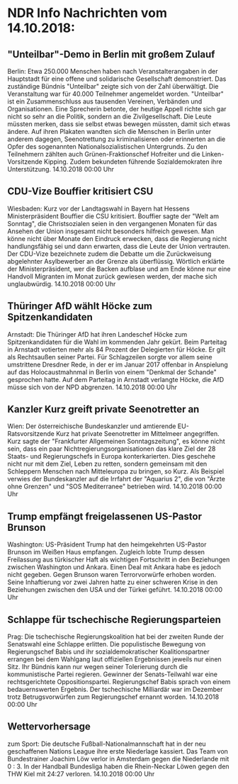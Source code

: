 # NDR Info Nachrichten vom 14.10.2018:


## "Unteilbar"-Demo in Berlin mit großem Zulauf
Berlin: Etwa 250.000 Menschen haben nach Veranstalterangaben in der Hauptstadt für eine offene und solidarische Gesellschaft demonstriert. Das zuständige Bündnis "Unteilbar" zeigte sich von der Zahl überwältigt. Die Veranstaltung war für 40.000 Teilnehmer angemeldet worden. "Unteilbar" ist ein Zusammenschluss aus tausenden Vereinen, Verbänden und Organisationen. Eine Sprecherin betonte, der heutige Appell richte sich gar nicht so sehr an die Politik, sondern an die Zivilgesellschaft. Die Leute müssten merken, dass sie selbst etwas bewegen müssten, damit sich etwas ändere. Auf ihren Plakaten wandten sich die Menschen in Berlin unter anderem dagegen, Seenotrettung zu kriminalisieren oder erinnerten an die Opfer des sogenannten Nationalsozialistischen Untergrunds. Zu den Teilnehmern zählten auch Grünen-Fraktionschef Hofreiter und die Linken-Vorsitzende Kipping. Zudem bekundeten führende Sozialdemokraten ihre Unterstützung. 14.10.2018 00:00 Uhr 

## CDU-Vize Bouffier kritisiert CSU
Wiesbaden: Kurz vor der Landtagswahl in Bayern hat Hessens Ministerpräsident Bouffier die CSU kritisiert. Bouffier sagte der "Welt am Sonntag", die Christsozialen seien in den vergangenen Monaten für das Ansehen der Union insgesamt nicht besonders hilfreich gewesen. Man könne nicht über Monate den Eindruck erwecken, dass die Regierung nicht handlungsfähig sei und dann erwarten, dass die Leute der Union vertrauten. Der CDU-Vize bezeichnete zudem die Debatte um die Zurückweisung abgelehnter Asylbewerber an der Grenze als überflüssig. Wörtlich erklärte der Ministerpräsident, wer die Backen aufblase und am Ende könne nur eine Handvoll Migranten im Monat zurück gewiesen werden, der mache sich unglaubwürdig. 14.10.2018 00:00 Uhr 

## Thüringer AfD wählt Höcke zum Spitzenkandidaten
Arnstadt: Die Thüringer AfD hat ihren Landeschef Höcke zum Spitzenkandidaten für die Wahl im kommenden Jahr gekürt. Beim Parteitag in Arnstadt votierten mehr als 84 Prozent der Delegierten für Höcke. Er gilt als Rechtsaußen seiner Partei. Für Schlagzeilen sorgte vor allem seine umstrittene Dresdner Rede, in der er im Januar 2017 offenbar in Anspielung auf das Holocaustmahnmal in Berlin von einem "Denkmal der Schande" gesprochen hatte. Auf dem Parteitag in Arnstadt verlangte Höcke, die AfD müsse sich von der NPD abgrenzen. 14.10.2018 00:00 Uhr 

## Kanzler Kurz greift private Seenotretter an
Wien: Der österreichische Bundeskanzler und amtierende EU-Ratsvorsitzende Kurz hat private Seenotretter im Mittelmeer angegriffen. Kurz sagte der "Frankfurter Allgemeinen Sonntagszeitung", es könne nicht sein, dass ein paar Nichtregierungsorganisationen das klare Ziel der 28 Staats- und Regierungschefs in Europa konterkarierten. Dies geschehe nicht nur mit dem Ziel, Leben zu retten, sondern gemeinsam mit den Schleppern Menschen nach Mitteleuropa zu bringen, so Kurz. Als Beispiel verwies der Bundeskanzler auf die Irrfahrt der "Aquarius 2", die von "Ärzte ohne Grenzen" und "SOS Mediterranee" betrieben wird. 14.10.2018 00:00 Uhr 

## Trump empfängt freigelassenen US-Pastor Brunson
Washington: US-Präsident Trump hat den heimgekehrten US-Pastor Brunson im Weißen Haus empfangen. Zugleich lobte Trump dessen Freilassung aus türkischer Haft als wichtigen Fortschritt in den Beziehungen zwischen Washington und Ankara. Einen Deal mit Ankara habe es jedoch nicht gegeben. Gegen Brunson waren Terrorvorwürfe erhoben worden. Seine Inhaftierung vor zwei Jahren hatte zu einer schweren Krise in den Beziehungen zwischen den USA und der Türkei geführt. 14.10.2018 00:00 Uhr 

## Schlappe für tschechische Regierungsparteien
Prag: Die tschechische Regierungskoalition hat bei der zweiten Runde der Senatswahl eine Schlappe erlitten. Die populistische Bewegung von Regierungschef Babis und ihr sozialdemokratischer Koalitionspartner errangen bei dem Wahlgang laut offiziellen Ergebnissen jeweils nur einen Sitz. Ihr Bündnis kann nur wegen seiner Tolerierung durch die kommunistische Partei regieren. Gewinner der Senats-Teilwahl war eine rechtsgerichtete Oppositionspartei. Regierungschef Babis sprach von einem bedauernswerten Ergebnis. Der tschechische Milliardär war im Dezember trotz Betrugsvorwürfen zum Regierungschef ernannt worden. 14.10.2018 00:00 Uhr 

## Wettervorhersage
zum Sport: Die deutsche Fußball-Nationalmannschaft hat in der neu geschaffenen Nations League ihre erste Niederlage kassiert. Das Team von Bundestrainer Joachim Löw verlor in Amsterdam gegen die Niederlande mit 0 : 3. In der Handball Bundesliga haben die Rhein-Neckar Löwen gegen den THW Kiel mit 24:27 verloren. 14.10.2018 00:00 Uhr 
